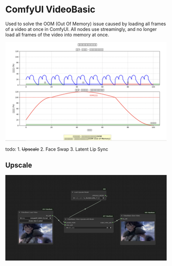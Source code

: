 # ComfyUI VideoBasic

Used to solve the OOM (Out Of Memory) issue caused by loading all frames of a video at once in ComfyUI. All nodes use streamingly, and no longer load all frames of the video into memory at once.

![show](./asset/image2.png)


todo:
    1. ~~Upscale~~
    2. Face Swap
    3. Latent Lip Sync


## Upscale

![show](./asset/image1.png)

